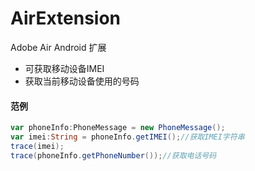 AirExtension
============

Adobe Air Android 扩展

- 可获取移动设备IMEI
- 获取当前移动设备使用的号码

#### 范例

```actionScript
var phoneInfo:PhoneMessage = new PhoneMessage();
var imei:String = phoneInfo.getIMEI();//获取IMEI字符串
trace(imei);
trace(phoneInfo.getPhoneNumber());//获取电话号码
```